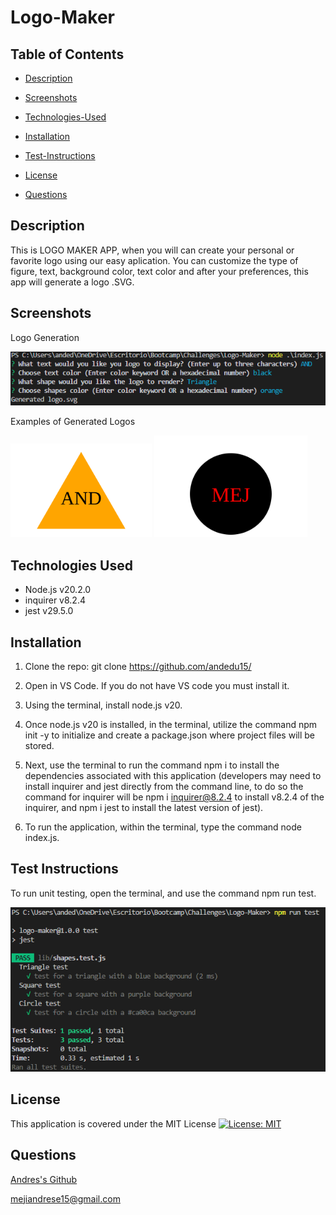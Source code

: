 # Logo-Maker



## Table of Contents

 * [Description](#description)

 * [Screenshots](#screenshots)

 * [Technologies-Used](#technologies-used)

 * [Installation](#installation)

 * [Test-Instructions](#test-instructions)

 * [License](#license)

 * [Questions](#questions)

## Description

This is LOGO MAKER APP, when you will can create your personal or favorite logo using our easy aplication. You can customize the type of figure, text, background color, text color and after your preferences, this app will generate a logo .SVG.

## Screenshots

Logo Generation

![Screenshot1](screen/screen1.png)


Examples of Generated Logos

<img width="226" alt="Screenshot4-week-10-challenge" src="examples/example-1.svg">

<img width="245" alt="Screenshot5-week-10-challenge" src="examples/example-2.svg">


## Technologies Used

 - Node.js v20.2.0 
 - inquirer v8.2.4
 - jest v29.5.0

## Installation

1. Clone the repo:
   git clone https://github.com/andedu15/

2. Open in VS Code. If you do not have VS code you must install it.

3. Using the terminal, install node.js v20.

4. Once node.js v20 is installed, in the terminal, utilize the command npm init -y to initialize and create a package.json where project files will be stored.

5. Next, use the terminal to run the command npm i to install the dependencies associated with this application (developers may need to install inquirer and jest directly from the command line, to do so the command for inquirer will be npm i inquirer@8.2.4 to install v8.2.4 of the inquirer, and npm i jest to install the latest version of jest).

6. To run the application, within the terminal, type the command node index.js.


## Test Instructions

To run unit testing, open the terminal, and use the command npm run test.

![Screenshot2](screen/screen2.png)


## License


This application is covered under the MIT License
[![License: MIT](https://img.shields.io/badge/License-MIT-yellow.svg)](https://opensource.org/licenses/MIT)

## Questions


[Andres's Github](https://github.com/andedu15)

<a href="mailto:mejiandrese15@gmail.com">mejiandrese15@gmail.com</a>
